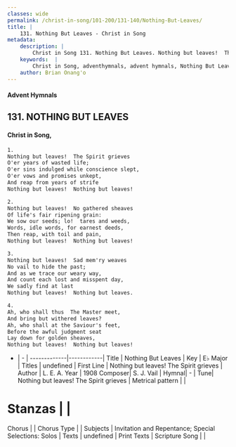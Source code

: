 ```yaml
---
classes: wide
permalink: /christ-in-song/101-200/131-140/Nothing-But-Leaves/
title: |
    131. Nothing But Leaves - Christ in Song
metadata:
    description: |
        Christ in Song 131. Nothing But Leaves. Nothing but leaves!  The Spirit grieves O'er years of wasted life; O'er sins indulged while conscience slept, O'er vows and promises unkept, And reap from years of strife Nothing but leaves!  Nothing but leaves!
    keywords:  |
        Christ in Song, adventhymnals, advent hymnals, Nothing But Leaves, Nothing but leaves!  The Spirit grieves. 
    author: Brian Onang'o
---
```


#### Advent Hymnals
## 131. NOTHING BUT LEAVES
####  Christ in Song,

```txt
1.
Nothing but leaves!  The Spirit grieves
O'er years of wasted life;
O'er sins indulged while conscience slept,
O'er vows and promises unkept,
And reap from years of strife
Nothing but leaves!  Nothing but leaves!

2.
Nothing but leaves!  No gathered sheaves
Of life's fair ripening grain:
We sow our seeds; lo!  tares and weeds,
Words, idle words, for earnest deeds,
Then reap, with toil and pain, 
Nothing but leaves!  Nothing but leaves!

3.
Nothing but leaves!  Sad mem'ry weaves
No vail to hide the past;
And as we trace our weary way,
And count each lost and misspent day,
We sadly find at last
Nothing but leaves!  Nothing but leaves.

4.
Ah, who shall thus  The Master meet,
And bring but withered leaves?
Ah, who shall at the Saviour's feet,
Before the awful judgment seat
Lay down for golden sheaves,
Nothing but leaves!  Nothing but leaves!

```

- |   -  |
-------------|------------|
Title | Nothing But Leaves |
Key | E♭ Major |
Titles | undefined |
First Line | Nothing but leaves!  The Spirit grieves |
Author | L. E. A.
Year | 1908
Composer| S. J. Vail |
Hymnal|  - |
Tune| Nothing but leaves!  The Spirit grieves |
Metrical pattern | |
# Stanzas |  |
Chorus |  |
Chorus Type |  |
Subjects | Invitation and Repentance; Special Selections: Solos |
Texts | undefined |
Print Texts | 
Scripture Song |  |
    
